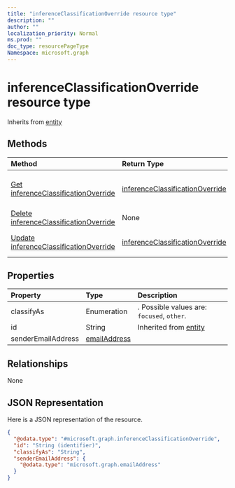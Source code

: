 ```yaml
---
title: "inferenceClassificationOverride resource type"
description: ""
author: ""
localization_priority: Normal
ms.prod: ""
doc_type: resourcePageType
Namespace: microsoft.graph
---
```



# inferenceClassificationOverride resource type




Inherits from [entity](../resources/entity.md)

## Methods
|Method|Return Type|Description|
|:---|:---|:---|
|[Get inferenceClassificationOverride](../api/inferenceclassificationoverride-get.md)|[inferenceClassificationOverride](../resources/inferenceClassificationOverride.md)|Read properties and relationships of the [inferenceClassificationOverride](../resources/inferenceclassificationoverride.md) object.|
|[Delete inferenceClassificationOverride](../api/inferenceclassificationoverride-delete.md)|None|Deletes a [inferenceClassificationOverride](../resources/inferenceclassificationoverride.md).|
|[Update inferenceClassificationOverride](../api/inferenceclassificationoverride-update.md)|[inferenceClassificationOverride](../resources/inferenceClassificationOverride.md)|Update the properties of a [inferenceClassificationOverride](../resources/inferenceclassificationoverride.md) object.|

## Properties
|Property|Type|Description|
|:---|:---|:---|
|classifyAs|Enumeration|. Possible values are: `focused`, `other`.|
|id|String| Inherited from [entity](../resources/entity.md)|
|senderEmailAddress|[emailAddress](../resources/emailAddress.md)||

## Relationships
None

## JSON Representation
Here is a JSON representation of the resource.
<!-- {
  "blockType": "resource",
  "keyProperty": "id",
  "@odata.type": "microsoft.graph.inferenceClassificationOverride",
  "baseType": "microsoft.graph.entity",
  "openType": false
}
-->
``` json
{
  "@odata.type": "#microsoft.graph.inferenceClassificationOverride",
  "id": "String (identifier)",
  "classifyAs": "String",
  "senderEmailAddress": {
    "@odata.type": "microsoft.graph.emailAddress"
  }
}
```

